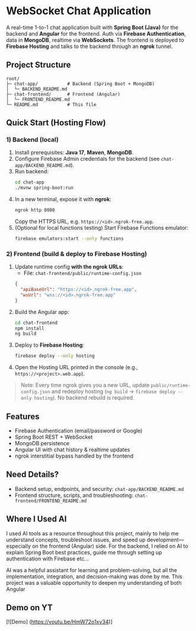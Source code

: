 # WebSocket Chat Application

A real-time 1-to-1 chat application built with **Spring Boot (Java)** for the backend and **Angular** for the frontend. Auth via **Firebase Authentication**, data in **MongoDB**, realtime via **WebSockets**. The frontend is deployed to **Firebase Hosting** and talks to the backend through an **ngrok** tunnel.

## Project Structure

```
root/
├─ chat-app/           # Backend (Spring Boot + MongoDB)
│  └─ BACKEND_README.md
├─ chat-frontend/      # Frontend (Angular)
│  └─ FRONTEND_README.md
└─ README.md           # This file
```

## Quick Start (Hosting Flow)

### 1) Backend (local)

1. Install prerequisites: **Java 17**, **Maven**, **MongoDB**.
2. Configure Firebase Admin credentials for the backend (see `chat-app/BACKEND_README.md`).
3. Run backend:
   ```bash
   cd chat-app
   ./mvnw spring-boot:run
   ```
4. In a new terminal, expose it with **ngrok**:
   ```bash
   ngrok http 8080
   ```
   Copy the HTTPS URL, e.g. `https://<id>.ngrok-free.app`.
5. (Optional for local functions testing) Start Firebase Functions emulator:
   ```bash
   firebase emulators:start --only functions
   ```

### 2) Frontend (build & deploy to Firebase Hosting)

1. Update runtime config **with the ngrok URLs**:
   - File: `chat-frontend/public/runtime-config.json`
   ```json
   {
     "apiBaseUrl": "https://<id>.ngrok-free.app",
     "wsUrl": "wss://<id>.ngrok-free.app"
   }
   ```
2. Build the Angular app:
   ```bash
   cd chat-frontend
   npm install
   ng build
   ```
3. Deploy to **Firebase Hosting**:
   ```bash
   firebase deploy --only hosting
   ```
4. Open the Hosting URL printed in the console (e.g., `https://<project>.web.app`).

> Note: Every time ngrok gives you a new URL, update `public/runtime-config.json` and redeploy hosting (`ng build` → `firebase deploy --only hosting`). No backend rebuild is required.

## Features

- Firebase Authentication (email/password or Google)
- Spring Boot REST + WebSocket
- MongoDB persistence
- Angular UI with chat history & realtime updates
- ngrok interstitial bypass handled by the frontend

## Need Details?

- Backend setup, endpoints, and security: `chat-app/BACKEND_README.md`
- Frontend structure, scripts, and troubleshooting: `chat-frontend/FRONTEND_README.md`


## Where I Used AI

I used AI tools as a resource throughout this project, mainly to help me understand concepts, troubleshoot issues, and speed up development—especially on the frontend (Angular) side. For the backend, I relied on AI to explain Spring Boot best practices, guide me through setting up authentication with Firebase etc...

AI was a helpful assistant for learning and problem-solving, but all the implementation, integration, and decision-making was done by me. This project was a valuable opportunity to deepen my understanding of both Angular


## Demo on YT
[![Demo] (https://youtu.be/HmW72o1xv34)]